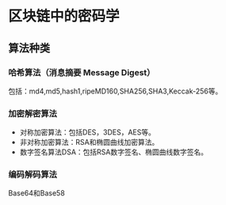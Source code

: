 # 区块链中的密码学

## 算法种类
### 哈希算法（消息摘要 Message Digest）
包括：md4,md5,hash1,ripeMD160,SHA256,SHA3,Keccak-256等。

### 加密解密算法

* 对称加密算法：包括DES，3DES，AES等。
* 非对称加密算法：RSA和椭圆曲线加密算法。
* 数字签名算法DSA：包括RSA数字签名、椭圆曲线数字签名。

### 编码解码算法
Base64和Base58

